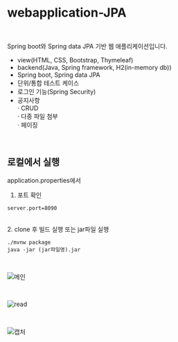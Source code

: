 webapplication-JPA
===

<br/>

Spring boot와 Spring data JPA 기반 웹 애플리케이션입니다.

- view(HTML, CSS, Bootstrap, Thymeleaf)
- backend(Java, Spring framework, H2(in-memory db))
- Spring boot, Spring data JPA
- 단위/통합 테스트 케이스 
- 로그인 기능(Spring Security)
- 공지사항  
    · CRUD  
    · 다중 파일 첨부  
    · 페이징   

<br/>

로컬에서 실행
---
application.properties에서

1. 포트 확인
```
server.port=8090
```

<br/>
2. clone 후 빌드 실행 또는 jar파일 실행

```
./mvnw package
java -jar (jar파일명).jar
```




<br/>

![메인](https://user-images.githubusercontent.com/45932388/111903897-9af68f80-8a87-11eb-8b97-8c80c4c7e581.PNG)

<br/>

![read](https://user-images.githubusercontent.com/45932388/111903898-9c27bc80-8a87-11eb-9957-c61cd9177677.PNG)

<br/>

![캡처](https://user-images.githubusercontent.com/45932388/111903900-9d58e980-8a87-11eb-9a50-e7fc89c058a3.PNG)
